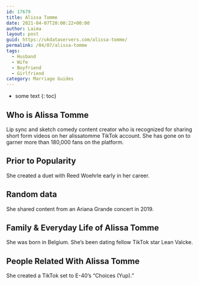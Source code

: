 ```yaml
---
id: 17679
title: Alissa Tomme
date: 2021-04-07T20:00:22+00:00
author: Laima
layout: post
guid: https://ukdataservers.com/alissa-tomme/
permalink: /04/07/alissa-tomme
tags:
  - Husband
  - Wife
  - Boyfriend
  - Girlfriend
category: Marriage Guides
---
```


* some text
{: toc}


## Who is Alissa Tomme
                  
                  
                  
Lip sync and sketch comedy content creator who is recognized for sharing short form videos on her alissatomme TikTok account. She has gone on to garner more than 180,000 fans on the platform.
                  
              
            
              
            
                
                
                
## Prior to Popularity
                  
                  
                  
She created a duet with Reed Woehrle early in her career.
                  
              
            
              
            
                
                
                
## Random data
                  
                  
                  
She shared content from an Ariana Grande concert in 2019.
                  
              
            
              
            
                
                
                
## Family & Everyday Life of Alissa Tomme
                  
                  
                  
She was born in Belgium. She&#8217;s been dating fellow TikTok star Lean Valcke.
                  
              
            
              
            
                
                
                
## People Related With Alissa Tomme
                  
                  
                  
She created a TikTok set to E-40&#8217;s &#8220;Choices (Yup).&#8221; 
                  
              
            
              
            
                
              
            
              
              
            
            
              
            
          
          
          